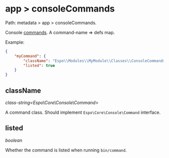 # app > consoleCommands

Path: metadata > app > consoleCommands.

Console [commands](../../administration/commands.md). A command-name => defs map.

Example:

```json
{
    "myCommand": {
        "className": "Espo\\Modules\\MyModule\\Classes\\ConsoleCommands\\MyCommand",
        "listed": true
    }
}

```

## className

*class-string<Espo\Core\Console\Command\>*

A command class. Should implement `Espo\Core\Console\Command` interface.

## listed

*boolean*

Whether the command is listed when running `bin/command`.
